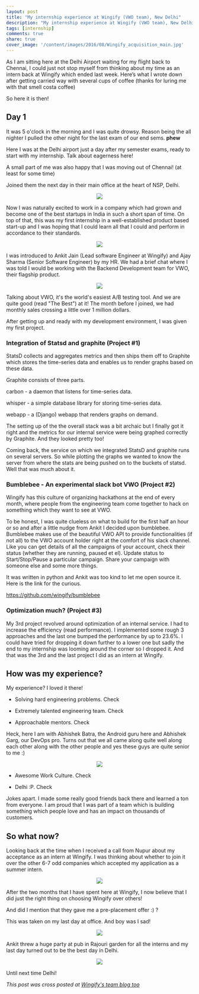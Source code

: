 ```yaml
---
layout: post
title: "My internship experience at Wingify (VWO team), New Delhi"
description: "My internship experience at Wingify (VWO team), New Delhi"
tags: [internship]
comments: true
share: true
cover_image: '/content/images/2016/08/Wingify_acquisition_main.jpg'
---
```


As I am sitting here at the Delhi Airport waiting for my flight back to Chennai, I could just not stop myself from thinking about my time as an intern back at Wingify which ended last week. Here’s what I wrote down after getting carried way with several cups of coffee (thanks for luring me with that smell costa coffee)

So here it is then! 

## Day 1

It was 5 o'clock in the morning and I was quite drowsy. Reason being the all nighter I pulled the other night for the last exam of our end sems. **phew**

Here I was at the Delhi airport just a day after my semester exams, ready to start with my internship. Talk about eagerness here!

A small part of me was also happy that I was moving out of Chennai! (at least for some time)

Joined them the next day in their main office at the heart of NSP, Delhi.

<center><img src="/content/images/2016/08/wingify_rig_mine.jpg"></center> 

Now I was naturally excited to work in a company which had grown and become one of the best startups in India in such a short span of time. On top of that, this was my first internship in a well-established product based start-up and I was hoping that I could learn all that I could and perform in accordance to their standards.

<center><img src="/content/images/2016/08/wingify_officespace_2.jpg"></center> 

I was introduced to Ankit Jain (Lead software Engineer at Wingify) and Ajay Sharma (Senior Software Engineer) by my HR. We had a brief chat where I was told I would be working with the Backend Development team for VWO, their flagship product.

<center><img src="/content/images/2016/08/wingify_officespace_1.jpg"></center> 

Talking about VWO, it's the world's easiest A/B testing tool. And we are quite good (read "The Best") at it! The month before I joined, we had monthly sales crossing a little over 1 million dollars.

After getting up and ready with my development environment, I was given my first project.

### Integration of Statsd and graphite (Project #1)

StatsD collects and aggregates metrics and then ships them off to Graphite which stores the time-series data and enables us to render graphs based on these data.

Graphite consists of three parts.

carbon - a daemon that listens for time-series data.

whisper - a simple database library for storing time-series data.

webapp - a (Django) webapp that renders graphs on demand.

The setting up of the the overall stack was a bit archaic but I finally got it right and the metrics for our internal service were being graphed correctly by Graphite. And they looked pretty too!

Coming back, the service on which we integrated StatsD and graphite runs on several servers. So while plotting the graphs we wanted to know the server from where the stats are being pushed on to the buckets of statsd. Well that was much about it.

### Bumblebee - An experimental slack bot VWO (Project #2)

Wingify has this culture of organizing hackathons at the end of every month, where people from the engineering team come together to hack on something which they want to see at VWO.

To be honest, I was quite clueless on what to build for the first half an hour or so and after a little nudge from Ankit I decided upon bumblebee. Bumblebee makes use of the beautiful VWO API to provide functionalities (if not all) to the VWO account holder right at the comfort of his slack channel. Like you can get details of all the campaigns of your account, check their status (whether they are running, paused et el). Update status to Start/Stop/Pause a particular campaign. Share your campaign with someone else and some more things.

It was written in python and Ankit was too kind to let me open source it. Here is the link for the curious.

https://github.com/wingify/bumblebee

### Optimization much? (Project #3)

My 3rd project revolved around optimization of an internal service. I had to increase the efficiency (read performance). I implemented some rough 3 approaches and the last one bumped the performance by up to 23.6%. I could have tried for dropping it down further to a lower one but sadly the end to my internship was looming around the corner so I dropped it. And that was the 3rd and the last project I did as an intern at Wingify.

## How was my experience?

My experience? I loved it there!

- Solving hard engineering problems. Check

- Extremely talented engineering team. Check

- Approachable mentors. Check

Heck, here I am with Abhishek Batra, the Android guru here and Abhishek Garg, our DevOps pro. Turns out that we all came along quite well along each other along with the other people and yes these guys are quite senior to me :)

<center><img src="/content/images/2016/08/wingify_tasdik_abhishek.jpg"></center> 

- Awesome Work Culture. Check

- Delhi :P. Check

Jokes apart. I made some really good friends back there and learned a ton from everyone. I am proud that I was part of a team which is building something which people love and has an impact on thousands of customers.

## So what now?

Looking back at the time when I received a call from Nupur about my acceptance as an intern at Wingify. I was thinking about whether to join it over the other 6-7 odd companies which accepted my application as a summer intern. 

<center><img src="/content/images/2016/08/wingify_table_tennis.jpg"></center> 

After the two months that I have spent here at Wingify, I now believe that I did just the right thing on choosing Wingify over others!

And did I mention that they gave me a pre-placement offer :) ?

This was taken on my last day at office. And boy was I sad!

<center><img src="/content/images/2016/08/wingify_newdelhi_tasdik.jpg"></center> 

Ankit threw a huge party at pub in Rajouri garden for all the interns and my last day turned out to be the best day in Delhi.

<center><img src="/content/images/2016/08/wingify_2016_summer_interns.jpg"></center> 

Until next time Delhi!

_This post was cross posted at [Wingify's team blog too](http://team.wingify.com/tasdik-talks-about-his-internship-experience-at-wingify)_